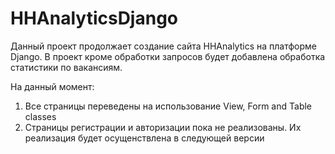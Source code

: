 # HHAnalyticsDjango

Данный проект продолжает создание сайта HHAnalytics на платформе Django. В проект кроме обработки запросов будет добавлена обработка статистики по вакансиям.

На данный момент:

1. Все страницы переведены на использование View, Form and Table classes
2. Страницы регистрации и авторизации пока не реализованы. Их реализация будет осущенствлена в следующей версии
